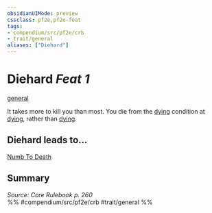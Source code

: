 ```yaml
---
obsidianUIMode: preview
cssclass: pf2e,pf2e-feat
tags:
- compendium/src/pf2e/crb
- trait/general
aliases: ["Diehard"]
---
```

# Diehard  *Feat 1*  
[general](/rules/traits/general.md)  


It takes more to kill you than most. You die from the [dying](/rules/conditions.md#Dying) condition at [dying](/rules/conditions.md#Dying), rather than [dying](/rules/conditions.md#Dying).

## Diehard leads to...

[Numb To Death](/compendium/feats/numb-to-death-logm.md)

## Summary

*Source: Core Rulebook p. 260*  
%% #compendium/src/pf2e/crb #trait/general %%